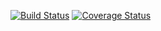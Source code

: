 [![Build Status](https://travis-ci.org/iilumme/ohtu-viikko1.png)](https://travis-ci.org/iilumme/ohtu-viikko1)
[![Coverage Status](https://coveralls.io/repos/github/iilumme/ohtu-viikko1/badge.svg?branch=master)](https://coveralls.io/github/iilumme/ohtu-viikko1?branch=master)
